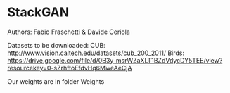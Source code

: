 # StackGAN
Authors: Fabio Fraschetti & Davide Ceriola  

Datasets to be downloaded:
CUB: http://www.vision.caltech.edu/datasets/cub_200_2011/
Birds: https://drive.google.com/file/d/0B3y_msrWZaXLT1BZdVdycDY5TEE/view?resourcekey=0-sZrhftoEfdvHq6MweAeCjA

Our weights are in folder Weights
